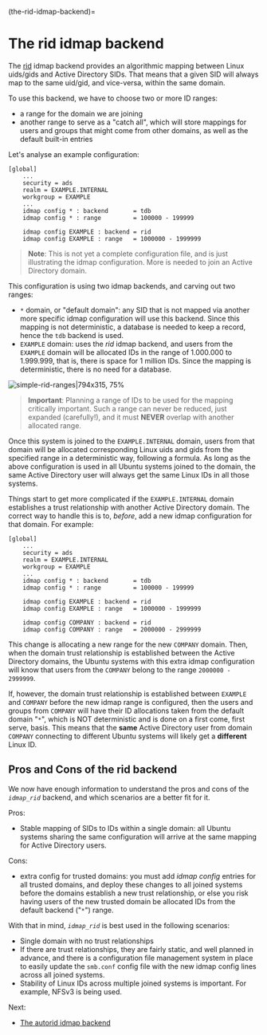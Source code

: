 (the-rid-idmap-backend)=
# The rid idmap backend

The [rid](https://manpages.ubuntu.com/manpages/noble/man8/idmap_rid.8.html) idmap backend provides an algorithmic mapping between Linux uids/gids and Active Directory SIDs. That means that a given SID will always map to the same uid/gid, and vice-versa, within the same domain.

To use this backend, we have to choose two or more ID ranges:
- a range for the domain we are joining
- another range to serve as a "catch all", which will store mappings for users and groups that might come from other domains, as well as the default built-in entries

Let's analyse an example configuration:

    [global]
        ...
        security = ads
        realm = EXAMPLE.INTERNAL
        workgroup = EXAMPLE
        ...
        idmap config * : backend       = tdb
        idmap config * : range         = 100000 - 199999

        idmap config EXAMPLE : backend = rid
        idmap config EXAMPLE : range   = 1000000 - 1999999

> **Note**:
> This is not yet a complete configuration file, and is just illustrating the idmap configuration. More is needed to join an Active Directory domain.

This configuration is using two idmap backends, and carving out two ranges:
- `*` domain, or "default domain": any SID that is not mapped via another more specific idmap configuration will use this backend. Since this mapping is not deterministic, a database is needed to keep a record, hence the `tdb` backend is used.
- `EXAMPLE` domain: uses the *rid* idmap backend, and users from the `EXAMPLE` domain will be allocated IDs in the range of 1.000.000 to 1.999.999, that is, there is space for 1 million IDs. Since the mapping is deterministic, there is no need for a database.

![simple-rid-ranges|794x315, 75%](https://assets.ubuntu.com/v1/87c43d5d-simple-rid-ranges.png)



> **Important**:
> Planning a range of IDs to be used for the mapping critically important. Such a range can never be reduced, just expanded (carefully!), and it must **NEVER** overlap with another allocated range.

Once this system is joined to the `EXAMPLE.INTERNAL` domain, users from that domain will be allocated corresponding Linux uids and gids from the specified range in a deterministic way, following a formula. As long as the above configuration is used in all Ubuntu systems joined to the domain, the same Active Directory user will always get the same Linux IDs in all those systems.

Things start to get more complicated if the `EXAMPLE.INTERNAL` domain establishes a trust relationship with another Active Directory domain. The correct way to handle this is to, *before*, add a new idmap configuration for that domain. For example:

    [global]
        ...
        security = ads
        realm = EXAMPLE.INTERNAL
        workgroup = EXAMPLE
        ...
        idmap config * : backend       = tdb
        idmap config * : range         = 100000 - 199999

        idmap config EXAMPLE : backend = rid
        idmap config EXAMPLE : range   = 1000000 - 1999999

        idmap config COMPANY : backend = rid
        idmap config COMPANY : range   = 2000000 - 2999999

This change is allocating a new range for the new `COMPANY` domain. Then, when the domain trust relationship is established between the Active Directory domains, the Ubuntu systems with this extra idmap configuration will know that users from the `COMPANY` belong to the range `2000000 - 2999999`.

If, however, the domain trust relationship is established between `EXAMPLE` and `COMPANY` before the new idmap range is configured, then the users and groups from `COMPANY` will have their ID allocations taken from the default domain "`*`", which is NOT deterministic and is done on a first come, first serve, basis. This means that the **same** Active Directory user from domain `COMPANY` connecting to different Ubuntu systems will likely get a **different** Linux ID.

## Pros and Cons of the rid backend
We now have enough information to understand the pros and cons of the *`idmap_rid`* backend, and which scenarios are a better fit for it.

Pros:
- Stable mapping of SIDs to IDs within a single domain: all Ubuntu systems sharing the same configuration will arrive at the same mapping for Active Directory users.

Cons:
- extra config for trusted domains: you must add *idmap config* entries for all trusted domains, and deploy these changes to all joined systems before the domains establish a new trust relationship, or else you risk having users of the new trusted domain be allocated IDs from the default backend ("`*`") range.

With that in mind, *`idmap_rid`* is best used in the following scenarios:
- Single domain with no trust relationships
- If there are trust relationships, they are fairly static, and well planned in advance, and there is a configuration file management system in place to easily update the `smb.conf` config file with the new idmap config lines across all joined systems.
- Stability of Linux IDs across multiple joined systems is important. For example, NFSv3 is being used.

Next:

* [The autorid idmap backend](the-autorid-idmap-backend.md)
